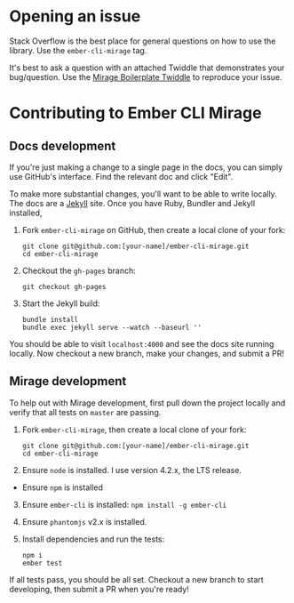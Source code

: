 # Opening an issue

Stack Overflow is the best place for general questions on how to use the library. Use the `ember-cli-mirage` tag.

It's best to ask a question with an attached Twiddle that demonstrates your bug/question. Use the [Mirage Boilerplate Twiddle](https://ember-twiddle.com/eedfd390d8394d54d5bfd0ed988a5d0f) to reproduce your issue.

# Contributing to Ember CLI Mirage

## Docs development

If you're just making a change to a single page in the docs, you can simply use GitHub's interface. Find the relevant doc and click "Edit".

To make more substantial changes, you'll want to be able to write locally. The docs are a [Jekyll](https://jekyllrb.com/) site. Once you have Ruby, Bundler and Jekyll installed,

1. Fork `ember-cli-mirage` on GitHub, then create a local clone of your fork:

    ```
    git clone git@github.com:[your-name]/ember-cli-mirage.git
    cd ember-cli-mirage
    ```

2. Checkout the `gh-pages` branch:

    ```
    git checkout gh-pages
    ```

3. Start the Jekyll build:

    ```
    bundle install
    bundle exec jekyll serve --watch --baseurl ''
    ```

You should be able to visit `localhost:4000` and see the docs site running locally. Now checkout a new branch, make your changes, and submit a PR!


## Mirage development

To help out with Mirage development, first pull down the project locally and verify that all tests on `master` are passing.

1. Fork `ember-cli-mirage`, then create a local clone of your fork:

    ```
    git clone git@github.com:[your-name]/ember-cli-mirage.git
    cd ember-cli-mirage
    ```

2. Ensure `node` is installed. I use version 4.2.x, the LTS release.
  - Ensure `npm` is installed
3. Ensure `ember-cli` is installed: `npm install -g ember-cli`
4. Ensure `phantomjs` v2.x is installed.
5. Install dependencies and run the tests:

    ```
    npm i
    ember test
    ```

If all tests pass, you should be all set. Checkout a new branch to start developing, then submit a PR when you're ready!
